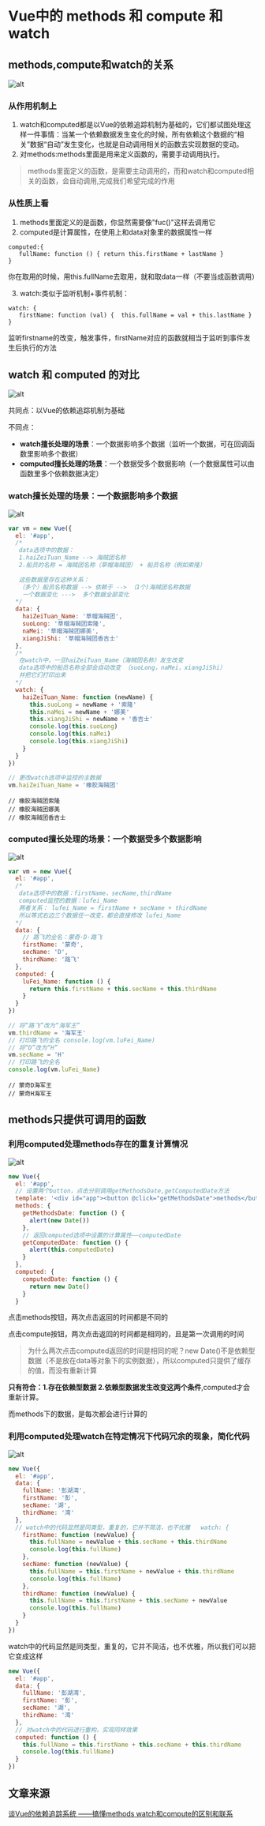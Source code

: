 # Vue中的 methods 和 compute 和 watch

## methods,compute和watch的关系

![alt](./imgs/mcw-1.png)

### 从作用机制上
1. watch和computed都是以Vue的依赖追踪机制为基础的，它们都试图处理这样一件事情：当某一个依赖数据发生变化的时候，所有依赖这个数据的“相关”数据“自动”发生变化，也就是自动调用相关的函数去实现数据的变动。
2. 对methods:methods里面是用来定义函数的，需要手动调用执行。

> methods里面定义的函数，是需要主动调用的，而和watch和computed相关的函数，会自动调用,完成我们希望完成的作用

### 从性质上看
1. methods里面定义的是函数，你显然需要像"fuc()"这样去调用它
2. computed是计算属性，在使用上和data对象里的数据属性一样

```
computed:{
   fullName: function () { return this.firstName + lastName }
}
```
你在取用的时候，用this.fullName去取用，就和取data一样（不要当成函数调用）

3. watch:类似于监听机制+事件机制：

```
watch: {
   firstName: function (val) {  this.fullName = val + this.lastName }
}
```
监听firstname的改变，触发事件，firstName对应的函数就相当于监听到事件发生后执行的方法

## watch 和 computed 的对比
![alt](./imgs/mcw-2.png)

共同点：以Vue的依赖追踪机制为基础

不同点：
* **watch擅长处理的场景**：一个数据影响多个数据（监听一个数据，可在回调函数里影响多个数据）
* **computed擅长处理的场景**：一个数据受多个数据影响（一个数据属性可以由函数里多个依赖数据决定）

### watch擅长处理的场景：一个数据影响多个数据
![alt](./imgs/mcw-3.png)

```js
var vm = new Vue({
  el: '#app',
  /*
   data选项中的数据：
   1.haiZeiTuan_Name --> 海贼团名称
   2.船员的名称 = 海贼团名称（草帽海贼团） + 船员名称（例如索隆）
 
   这些数据里存在这种关系：
   （多个）船员名称数据 --> 依赖于 --> （1个)海贼团名称数据
    一个数据变化 --->  多个数据全部变化
  */
  data: {
    haiZeiTuan_Name: '草帽海贼团',
    suoLong: '草帽海贼团索隆',
    naMei: '草帽海贼团娜美',
    xiangJiShi: '草帽海贼团香吉士'
  },
  /*
   在watch中，一旦haiZeiTuan_Name（海贼团名称）发生改变
   data选项中的船员名称全部会自动改变 （suoLong，naMei，xiangJiShi）
   并把它们打印出来
  */
  watch: {
    haiZeiTuan_Name: function (newName) {
      this.suoLong = newName + '索隆' 
      this.naMei = newName + '娜美' 
      this.xiangJiShi = newName + '香吉士'
      console.log(this.suoLong)
      console.log(this.naMei)
      console.log(this.xiangJiShi)
    }
  }
})
 
// 更改watch选项中监控的主数据
vm.haiZeiTuan_Name = '橡胶海贼团'
```
```
// 橡胶海贼团索隆
// 橡胶海贼团娜美
// 橡胶海贼团香吉士
```

### computed擅长处理的场景：一个数据受多个数据影响
![alt](./imgs/mcw-4.png)

```js
var vm = new Vue({
  el: '#app',
  /*
   data选项中的数据：firstName，secName,thirdName
   computed监控的数据：lufei_Name
   两者关系： lufei_Name = firstName + secName + thirdName
   所以等式右边三个数据任一改变，都会直接修改 lufei_Name
  */
  data: {
    // 路飞的全名：蒙奇·D·路飞
    firstName: '蒙奇',
    secName: 'D',
    thirdName: '路飞'
  },
  computed: {
    luFei_Name: function () {
      return this.firstName + this.secName + this.thirdName
    }
  }
})
 
// 将“路飞”改为“海军王”
vm.thirdName = '海军王'
// 打印路飞的全名 console.log(vm.luFei_Name)
// 将“D”改为“H”
vm.secName = 'H'
// 打印路飞的全名
console.log(vm.luFei_Name)
```
```
// 蒙奇D海军王
// 蒙奇H海军王
```

## methods只提供可调用的函数
### 利用computed处理methods存在的重复计算情况

![alt](./imgs/mcw-5.png)

```js
new Vue({
  el: '#app',
  // 设置两个button，点击分别调用getMethodsDate,getComputedDate方法
  template: '<div id="app"><button @click="getMethodsDate">methods</button><button @click="getComputedDate">computed</button></div>',
  methods: {
    getMethodsDate: function () {
      alert(new Date())
    },
    // 返回computed选项中设置的计算属性——computedDate
    getComputedDate: function () {
      alert(this.computedDate)
    }
  },
  computed: {
    computedDate: function () {
      return new Date()
    }
  }
```
点击methods按钮，两次点击返回的时间都是不同的

点击compute按钮，两次点击返回的时间都是相同的，且是第一次调用的时间

> 为什么两次点击computed返回的时间是相同的呢？new Date()不是依赖型数据（不是放在data等对象下的实例数据），所以computed只提供了缓存的值，而没有重新计算

**只有符合：1.存在依赖型数据 2.依赖型数据发生改变这两个条件**,computed才会重新计算。

而methods下的数据，是每次都会进行计算的

### 利用computed处理watch在特定情况下代码冗余的现象，简化代码
![alt](./imgs/mcw-6.png)

```js
new Vue({
  el: '#app',
  data: {
    fullName: '彭湖湾',
    firstName: '彭',
    secName: '湖',
    thirdName: '湾'
  },
  // watch中的代码显然是同类型，重复的，它并不简洁，也不优雅   watch: {
    firstName: function (newValue) {
      this.fullName = newValue + this.secName + this.thirdName
      console.log(this.fullName)
    },
    secName: function (newValue) {
      this.fullName = this.firstName + newValue + this.thirdName
      console.log(this.fullName)
    },
    thirdName: function (newValue) {
      this.fullName = this.firstName + this.secName + newValue
      console.log(this.fullName)
    }
  }
})
```
watch中的代码显然是同类型，重复的，它并不简洁，也不优雅，所以我们可以把它变成这样
```js
new Vue({
  el: '#app',
  data: {
    fullName: '彭湖湾',
    firstName: '彭',
    secName: '湖',
    thirdName: '湾'
  },
  // 对watch中的代码进行重构，实现同样效果
  computed: function () {
    this.fullName = this.firstName + this.secName + this.thirdName
    console.log(this.fullName)
  }
})

```

## 文章来源
[谈Vue的依赖追踪系统 ——搞懂methods watch和compute的区别和联系](https://zhuanlan.zhihu.com/p/30584492)